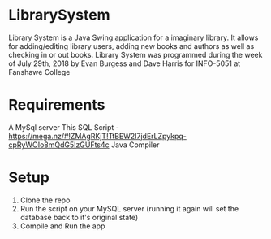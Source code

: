 # LibrarySystem
Library System is a Java Swing application for a imaginary library. It allows for adding/editing library users, adding new books and authors as well as checking in or out books.
Library System was programmed during the week of July 29th, 2018 by Evan Burgess and Dave Harris for INFO-5051 at Fanshawe College

# Requirements
A MySql server
This SQL Script - https://mega.nz/#!ZMAgRKjT!TtBEW2I7jdErLZpykpq-cpRyWOIo8mQdG5IzGUFts4c
Java Compiler

# Setup
1. Clone the repo
2. Run the script on your MySQL server (running it again will set the database back to it's original state)
3. Compile and Run the app
